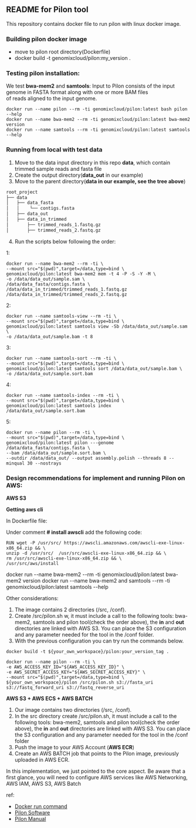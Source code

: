 ## README for Pilon tool ##

This repository contains docker file to run pilon with linux docker image.

### Building pilon docker image

* move to pilon root directory(Dockerfile)
* docker build -t genomixcloud/pilon:my_version .

### Testing pilon installation:

We test **bwa-mem2** and **samtools**: 
Input to Pilon consists of the input genome in FASTA format along with one or more BAM files \
of reads aligned to the input genome.

```shell
docker run --name pilon --rm -ti genomixcloud/pilon:latest bash pilon --help
docker run --name bwa-mem2 --rm -ti genomixcloud/pilon:latest bwa-mem2 version
docker run --name samtools --rm -ti genomixcloud/pilon:latest samtools --help
```

### Running from local with test data

1. Move to the data input directory in this repo **data**, which contain trimmed sample reads and fasta file
2. Create the output directory(**data_out** in our example)
3. Move to the parent directory(**data in our example, see the tree above**)

```md
root_project
├── data
│   ├── data_fasta
│   │    └── contigs.fasta
│   ├── data_out
│   ├── data_in_trimmed
│       ├── trimmed_reads_1.fastq.gz
│       ├── trimmed_reads_2.fastq.gz
```

4. Run the scripts below following the order: 

1:
```shell
docker run --name bwa-mem2 --rm -ti \
--mount src="$(pwd)",target=/data,type=bind \
genomixcloud/pilon:latest bwa-mem2 mem -t 4 -P -S -Y -M \
-o /data/data_out/sample.sam \
/data/data_fasta/contigs.fasta \
/data/data_in_trimmed/trimmed_reads_1.fastq.gz /data/data_in_trimmed/trimmed_reads_2.fastq.gz
```

2:
```shell
docker run --name samtools-view --rm -ti \
--mount src="$(pwd)",target=/data,type=bind \
genomixcloud/pilon:latest samtools view -Sb /data/data_out/sample.sam \
-o /data/data_out/sample.bam -t 8
```

3:
```shell
docker run --name samtools-sort --rm -ti \
--mount src="$(pwd)",target=/data,type=bind \
genomixcloud/pilon:latest samtools sort /data/data_out/sample.bam \
-o /data/data_out/sample.sort.bam
```

4:
```shell
docker run --name samtools-index --rm -ti \
--mount src="$(pwd)",target=/data,type=bind \
genomixcloud/pilon:latest samtools index /data/data_out/sample.sort.bam
```

5:
```shell
docker run --name pilon --rm -ti \
--mount src="$(pwd)",target=/data,type=bind \
genomixcloud/pilon:latest pilon ---genome /data/data_fasta/contigs.fasta \
--bam /data/data_out/sample.sort.bam \
--outdir /data/data_out/ --output assembly.polish --threads 8 --minqual 30 --nostrays
```

### Design recommendations for implement and running Pilon on AWS:

**AWS S3**

**Getting aws cli**

In Dockerfile file:

Under comment **# install awscli** add the following code:

```shell
RUN wget -P /usr/src/ https://awscli.amazonaws.com/awscli-exe-linux-x86_64.zip && \
unzip -d /usr/src/  /usr/src/awscli-exe-linux-x86_64.zip && \
rm /usr/src/awscli-exe-linux-x86_64.zip && \
/usr/src/aws/install
```

docker run --name bwa-mem2 --rm -ti genomixcloud/pilon:latest bwa-mem2 version
docker run --name bwa-mem2 and samtools --rm -ti genomixcloud/pilon:latest samtools --help



Other considerations:

1. The image contains 2 directories (/src, /conf).
2. Create /src/pilon.sh w, it must include a call to the following tools: bwa-mem2, samtools and pilon tool(check the order above), the **in** and **out** directories are linked with AWS S3. You can place the S3 configuration and any parameter needed for the tool in the /conf folder.
3. With the previous configuration you can try run the commands below.

```shell 
docker build -t ${your_own_workspace}/pilon:your_version_tag .
```

```shell
docker run --name pilon --rm -ti \
-e AWS_ACCESS_KEY_ID="${AWS_ACCESS_KEY_ID}" \
-e AWS_SECRET_ACCESS_KEY="${AWS_SECRET_ACCESS_KEY}" \
--mount src="$(pwd)",target=/data,type=bind \
${your_own_workspace}/pilon /src/pilon.sh s3://fasta_uri s3://fastq_forward_uri s3://fastq_reverse_uri
```

**AWS S3 + AWS ECS + AWS BATCH**

1. Our image contains two directories (/src, /conf).
2. In the src directory create /src/pilon.sh, it must include a call to the following tools: bwa-mem2, samtools and pilon tool(check the order above), the **in** and **out** directories are linked with AWS S3. You can place the S3 configuration and any parameter needed for the tool in the /conf folder
3. Push the image to your AWS Account (**AWS ECR**)
4. Create an AWS BATCH job that points to the Pilon image, previously uploaded in AWS ECR.

In this implementation, we just pointed to the core aspect. Be aware that a first glance, you will need to configure AWS services like AWS Networking, AWS IAM, AWS S3, AWS Batch

ref:
* [Docker run command](https://docs.docker.com/engine/reference/commandline/run/)
* [Pilon Software](https://github.com/broadinstitute/pilon)
* [Pilon Manual](https://github.com/broadinstitute/pilon/wiki) 
